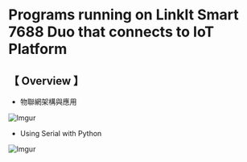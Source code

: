 # Programs running on LinkIt Smart 7688 Duo that connects to IoT Platform
      
## 【 Overview 】
                   
* 物聯網架構與應用    
    
![Imgur](http://i.imgur.com/XhXYZRY.png)
   
* Using Serial with Python 
     
![Imgur](http://i.imgur.com/5Su09Vc.png)

  
